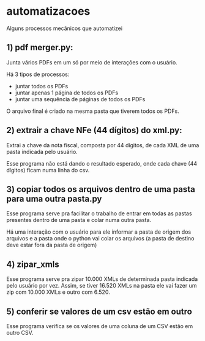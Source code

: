 # automatizacoes
Alguns processos mecânicos que automatizei

## **1) pdf merger.py:**

Junta vários PDFs em um só por meio de interações com o usuário.

Há 3 tipos de processos:
- juntar todos os PDFs
- juntar apenas 1 página de todos os PDFs
- juntar uma sequência de páginas de todos os PDFs

O arquivo final é criado na mesma pasta que tiverem todos os PDFs.


## **2) extrair a chave NFe (44 dígitos) do xml.py:**
  
Extrai a chave da nota fiscal, composta por 44 dígitos, de cada XML de uma pasta indicada pelo usuário.
  
Esse programa não está dando o resultado esperado, onde cada chave (44 dígitos) ficam numa linha do csv.

## **3) copiar todos os arquivos dentro de uma pasta para uma outra pasta.py**

Esse programa serve pra facilitar o trabalho de entrar em todas as pastas presentes dentro de uma pasta e colar numa outra pasta.

Há uma interação com o usuário para ele informar a pasta de origem dos arquivos e a pasta onde o python vai colar os arquivos (a pasta de destino deve estar fora da pasta de origem)

## **4) zipar_xmls**

Esse programa serve pra zipar 10.000 XMLs de determinada pasta indicada pelo usuário por vez.
Assim, se tiver 16.520 XMLs na pasta ele vai fazer um zip com 10.000 XMLs e outro com 6.520.

## **5) conferir se valores de um csv estão em outro**

Esse programa verifica se os valores de uma coluna de um CSV estão em outro CSV. 

